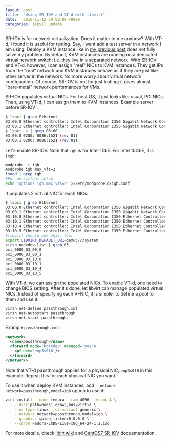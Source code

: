 ```yaml
---
layout: post
title:  "Using SR-IOV and VT-d with libvirt"
date:   2016-11-12 20:00:00 +0900
categories: jekyll update
---
```


SR-IOV is for network virtualization. Does it matter to me anyhow? With VT-d, I found it is useful for testing. Say, I want add a test server in a network I am using. Deploy a KVM instance like in [my previous post](https://jihuni.github.io/jekyll/update/2016/10/07/using-libvird-as-non-root-user.html) does not fully solve my problem. By default, KVM instances are running on a dedicated virtual network switch; i.e. they live in a separated network. With SR-IOV and VT-d, however, I can assign "real" NICs to KVM instances. They get IPs from the "real" network and KVM instances behave as if they are just like other server in the network. No more worry about virtual network configuration. Of course, SR-IOV is not for just testing; it gives almost "bare-metal" network performances for VMs.

SR-IOV populates virtual NICs. For host OS, it just looks like usual, PCI NICs. Then, using VT-d, I can assign them to KVM instances. 
Example server before SR-IOV :
```bash
$ lspci | grep Ethernet
03:00.0 Ethernet controller: Intel Corporation I350 Gigabit Network Connection (rev 01)
03:00.1 Ethernet controller: Intel Corporation I350 Gigabit Network Connection (rev 01)
$ lspci -n | grep 03:00
03:00.0 0200: 8086:1521 (rev 01)
03:00.1 0200: 8086:1521 (rev 01)
```
Let's enable SR-IOV. Note that `igb` is for Intel 1GbE. For Intel 10GbE, it is `ixgb`:
```bash
modprobe -r igb
modprobe igb max_vfs=2
lsmod | grep igb
#For persistant setup
echo "options igb max_vfs=2" >>/etc/modprobe.d/igb.conf
```
It populates 2 virtual NIC for each NICs:
```bash
$ lspci | grep Ethernet
03:00.0 Ethernet controller: Intel Corporation I350 Gigabit Network Connection (rev 01)
03:00.1 Ethernet controller: Intel Corporation I350 Gigabit Network Connection (rev 01)
03:10.0 Ethernet controller: Intel Corporation I350 Ethernet Controller Virtual Function (rev 01)
03:10.1 Ethernet controller: Intel Corporation I350 Ethernet Controller Virtual Function (rev 01)
03:10.4 Ethernet controller: Intel Corporation I350 Ethernet Controller Virtual Function (rev 01)
03:10.5 Ethernet controller: Intel Corporation I350 Ethernet Controller Virtual Function (rev 01)
#libvirt should see this, too:
export LIBVIRT_DEFAULT_URI=qemu:///system
virsh nodedev-list | grep 03
pci_0000_03_00_0
pci_0000_03_00_1
pci_0000_03_10_0
pci_0000_03_10_1
pci_0000_03_10_4
pci_0000_03_10_5
```
With VT-d, we can assign the populated NICs. To enable VT-d, one need to change BIOS setting. After it's done, let libvirt can manage populated virtual NICs. Instead of specifying each VFNIC, it is simpler to define a pool for them and use it:
```bash
virsh net-define passthrough.xml
virsh net-autostart passthrough
virsh net-start passthrough.
```
Example `passthrough.xml` :
```xml
<network>
  <name>passthrough</name>
  <forward mode='hostdev' managed='yes'>
    <pf dev='enp3s0f0'/>
  </forward>
</network>
```
Note that VT-d passthrough applies for a physical NIC; `enp3s0f0` in this example. Repeat this for each physical NIC you want. 

To use it when deploy KVM instances, add `--network network=passthrough,model=igb` option to use it:
```bash
virt-install --name fedora --ram 4096 --vcpus 4 \
    --disk path=node1.qcow2,bus=virtio \
    --os-type linux --os-variant generic \
    --network network=passthrough,model=igb \
    --graphics spice,listen=0.0.0.0 \
    --cdrom Fedora-LXDE-Live-x86_64-24-1.2.iso
```
For more details, check [libirt wiki](http://wiki.libvirt.org/page/Networking#Assignment_from_a_pool_of_SRIOV_VFs_in_a_libvirt_.3Cnetwork.3E_definition) and [CentOS7 SR-IOV](https://access.redhat.com/documentation/en-US/Red_Hat_Enterprise_Linux/7/html/Virtualization_Deployment_and_Administration_Guide/sect-SR_IOV-Using_SR_IOV.html) docuementation.


